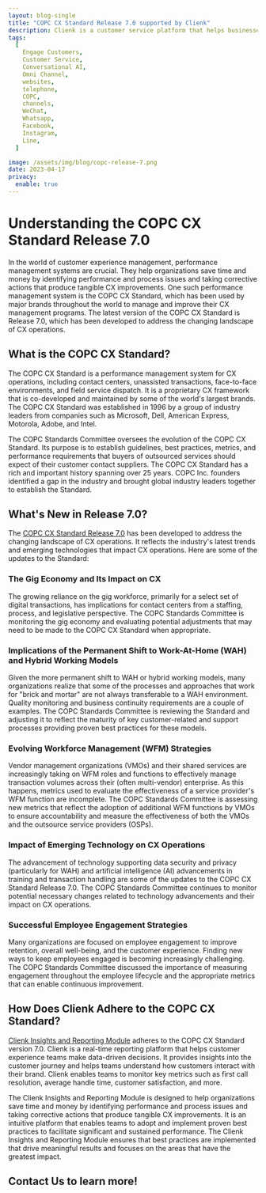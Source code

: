```yaml
---
layout: blog-single
title: "COPC CX Standard Release 7.0 supported by Clienk"
description: Clienk is a customer service platform that helps businesses improve their customer service by providing multi-channel support, automated responses, reporting and analytics, and conversational AI.
tags:
  [
    Engage Customers,
    Customer Service,
    Conversational AI,
    Omni Channel,
    websites,
    telephone,
    COPC,
    channels,
    WeChat,
    Whatsapp,
    Facebook,
    Instagram,
    Line,
  ]

image: /assets/img/blog/copc-release-7.png
date: 2023-04-17
privacy:
  enable: true
---
```


# Understanding the COPC CX Standard Release 7.0

In the world of customer experience management, performance management systems are crucial. They help organizations save time and money by identifying performance and process issues and taking corrective actions that produce tangible CX improvements. One such performance management system is the COPC CX Standard, which has been used by major brands throughout the world to manage and improve their CX management programs. The latest version of the COPC CX Standard is Release 7.0, which has been developed to address the changing landscape of CX operations.

## What is the COPC CX Standard?

The COPC CX Standard is a performance management system for CX operations, including contact centers, unassisted transactions, face-to-face environments, and field service dispatch. It is a proprietary CX framework that is co-developed and maintained by some of the world's largest brands. The COPC CX Standard was established in 1996 by a group of industry leaders from companies such as Microsoft, Dell, American Express, Motorola, Adobe, and Intel.

The COPC Standards Committee oversees the evolution of the COPC CX Standard. Its purpose is to establish guidelines, best practices, metrics, and performance requirements that buyers of outsourced services should expect of their customer contact suppliers. The COPC CX Standard has a rich and important history spanning over 25 years. COPC Inc. founders identified a gap in the industry and brought global industry leaders together to establish the Standard.

## What's New in Release 7.0?

The [COPC CX Standard Release 7.0](https://www.copc.com/copc-standards/) has been developed to address the changing landscape of CX operations. It reflects the industry's latest trends and emerging technologies that impact CX operations. Here are some of the updates to the Standard:

### The Gig Economy and Its Impact on CX

The growing reliance on the gig workforce, primarily for a select set of digital transactions, has implications for contact centers from a staffing, process, and legislative perspective. The COPC Standards Committee is monitoring the gig economy and evaluating potential adjustments that may need to be made to the COPC CX Standard when appropriate.

### Implications of the Permanent Shift to Work-At-Home (WAH) and Hybrid Working Models

Given the more permanent shift to WAH or hybrid working models, many organizations realize that some of the processes and approaches that work for "brick and mortar" are not always transferable to a WAH environment. Quality monitoring and business continuity requirements are a couple of examples. The COPC Standards Committee is reviewing the Standard and adjusting it to reflect the maturity of key customer-related and support processes providing proven best practices for these models.

### Evolving Workforce Management (WFM) Strategies

Vendor management organizations (VMOs) and their shared services are increasingly taking on WFM roles and functions to effectively manage transaction volumes across their (often multi-vendor) enterprise. As this happens, metrics used to evaluate the effectiveness of a service provider's WFM function are incomplete. The COPC Standards Committee is assessing new metrics that reflect the adoption of additional WFM functions by VMOs to ensure accountability and measure the effectiveness of both the VMOs and the outsource service providers (OSPs).

### Impact of Emerging Technology on CX Operations

The advancement of technology supporting data security and privacy (particularly for WAH) and artificial intelligence (AI) advancements in training and transaction handling are some of the updates to the COPC CX Standard Release 7.0. The COPC Standards Committee continues to monitor potential necessary changes related to technology advancements and their impact on CX operations.

### Successful Employee Engagement Strategies

Many organizations are focused on employee engagement to improve retention, overall well-being, and the customer experience. Finding new ways to keep employees engaged is becoming increasingly challenging. The COPC Standards Committee discussed the importance of measuring engagement throughout the employee lifecycle and the appropriate metrics that can enable continuous improvement.

## How Does Clienk Adhere to the COPC CX Standard?

[Clienk Insights and Reporting Module](https://clienk.com/real-time-reporting/) adheres to the COPC CX Standard version 7.0. Clienk is a real-time reporting platform that helps customer experience teams make data-driven decisions. It provides insights into the customer journey and helps teams understand how customers interact with their brand. Clienk enables teams to monitor key metrics such as first call resolution, average handle time, customer satisfaction, and more.

The Clienk Insights and Reporting Module is designed to help organizations save time and money by identifying performance and process issues and taking corrective actions that produce tangible CX improvements. It is an intuitive platform that enables teams to adopt and implement proven best practices to facilitate significant and sustained performance. The Clienk Insights and Reporting Module ensures that best practices are implemented that drive meaningful results and focuses on the areas that have the greatest impact.

## Contact Us to learn more! 